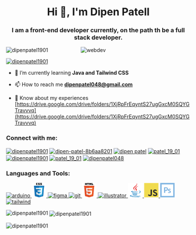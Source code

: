 <h1 align="center">Hi 👋, I'm Dipen Patell</h1>
<h3 align="center">I am a front-end developer currently, on the path th be a full stack developer.</h3>
<img align="right" alt="webdev" width="300" src="https://cdn.dribbble.com/users/14374/screenshots/3153764/junior.gif">

<p align="left"> <img src="https://komarev.com/ghpvc/?username=dipenpatel1901&label=Profile%20views&color=0e75b6&style=flat" alt="dipenpatel1901" /> </p>

<p align="left"> <a href="https://github.com/ryo-ma/github-profile-trophy"><img src="https://github-profile-trophy.vercel.app/?username=dipenpatel1901" alt="dipenpatel1901" /></a> </p>

- 🌱 I’m currently learning **Java and Tailwind CSS**

- 📫 How to reach me **dipenpatel048@gmail.com**

- 📄 Know about my experiences [https://drive.google.com/drive/folders/1XjRpFrEqyntS27ugGxcM0SQYGTravvvq](https://drive.google.com/drive/folders/1XjRpFrEqyntS27ugGxcM0SQYGTravvvq)

<h3 align="left">Connect with me:</h3>
<p align="left">
<a href="https://codepen.io/dipenpatel1901" target="blank"><img align="center" src="https://raw.githubusercontent.com/rahuldkjain/github-profile-readme-generator/master/src/images/icons/Social/codepen.svg" alt="dipenpatel1901" height="30" width="40" /></a>
<a href="https://linkedin.com/in/dipen-patel-8b6aa8201" target="blank"><img align="center" src="https://raw.githubusercontent.com/rahuldkjain/github-profile-readme-generator/master/src/images/icons/Social/linked-in-alt.svg" alt="dipen-patel-8b6aa8201" height="30" width="40" /></a>
<a href="https://fb.com/dipen patel" target="blank"><img align="center" src="https://raw.githubusercontent.com/rahuldkjain/github-profile-readme-generator/master/src/images/icons/Social/facebook.svg" alt="dipen patel" height="30" width="40" /></a>
<a href="https://instagram.com/patel_19_01" target="blank"><img align="center" src="https://raw.githubusercontent.com/rahuldkjain/github-profile-readme-generator/master/src/images/icons/Social/instagram.svg" alt="patel_19_01" height="30" width="40" /></a>
<a href="https://www.codechef.com/users/dipenpatel1901" target="blank"><img align="center" src="https://cdn.jsdelivr.net/npm/simple-icons@3.1.0/icons/codechef.svg" alt="dipenpatel1901" height="30" width="40" /></a>
<a href="https://www.leetcode.com/patel_19_01" target="blank"><img align="center" src="https://raw.githubusercontent.com/rahuldkjain/github-profile-readme-generator/master/src/images/icons/Social/leet-code.svg" alt="patel_19_01" height="30" width="40" /></a>
<a href="https://auth.geeksforgeeks.org/user/dipenpatel048" target="blank"><img align="center" src="https://raw.githubusercontent.com/rahuldkjain/github-profile-readme-generator/master/src/images/icons/Social/geeks-for-geeks.svg" alt="dipenpatel048" height="30" width="40" /></a>
</p>

<h3 align="left">Languages and Tools:</h3>
<p align="left"> <a href="https://www.arduino.cc/" target="_blank" rel="noreferrer"> <img src="https://cdn.worldvectorlogo.com/logos/arduino-1.svg" alt="arduino" width="40" height="40"/> </a> <a href="https://www.w3schools.com/css/" target="_blank" rel="noreferrer"> <img src="https://raw.githubusercontent.com/devicons/devicon/master/icons/css3/css3-original-wordmark.svg" alt="css3" width="40" height="40"/> </a> <a href="https://www.figma.com/" target="_blank" rel="noreferrer"> <img src="https://www.vectorlogo.zone/logos/figma/figma-icon.svg" alt="figma" width="40" height="40"/> </a> <a href="https://git-scm.com/" target="_blank" rel="noreferrer"> <img src="https://www.vectorlogo.zone/logos/git-scm/git-scm-icon.svg" alt="git" width="40" height="40"/> </a> <a href="https://www.w3.org/html/" target="_blank" rel="noreferrer"> <img src="https://raw.githubusercontent.com/devicons/devicon/master/icons/html5/html5-original-wordmark.svg" alt="html5" width="40" height="40"/> </a> <a href="https://www.adobe.com/in/products/illustrator.html" target="_blank" rel="noreferrer"> <img src="https://www.vectorlogo.zone/logos/adobe_illustrator/adobe_illustrator-icon.svg" alt="illustrator" width="40" height="40"/> </a> <a href="https://www.java.com" target="_blank" rel="noreferrer"> <img src="https://raw.githubusercontent.com/devicons/devicon/master/icons/java/java-original.svg" alt="java" width="40" height="40"/> </a> <a href="https://developer.mozilla.org/en-US/docs/Web/JavaScript" target="_blank" rel="noreferrer"> <img src="https://raw.githubusercontent.com/devicons/devicon/master/icons/javascript/javascript-original.svg" alt="javascript" width="40" height="40"/> </a> <a href="https://www.photoshop.com/en" target="_blank" rel="noreferrer"> <img src="https://raw.githubusercontent.com/devicons/devicon/master/icons/photoshop/photoshop-line.svg" alt="photoshop" width="40" height="40"/> </a> <a href="https://tailwindcss.com/" target="_blank" rel="noreferrer"> <img src="https://www.vectorlogo.zone/logos/tailwindcss/tailwindcss-icon.svg" alt="tailwind" width="40" height="40"/> </a> </p>

<p><img align="left" src="https://github-readme-stats.vercel.app/api/top-langs?username=dipenpatel1901&show_icons=true&locale=en&layout=compact" alt="dipenpatel1901" /></p>

<p>&nbsp;<img align="center" src="https://github-readme-stats.vercel.app/api?username=dipenpatel1901&show_icons=true&locale=en" alt="dipenpatel1901" /></p>

<p><img align="center" src="https://github-readme-streak-stats.herokuapp.com/?user=dipenpatel1901&" alt="dipenpatel1901" /></p>
